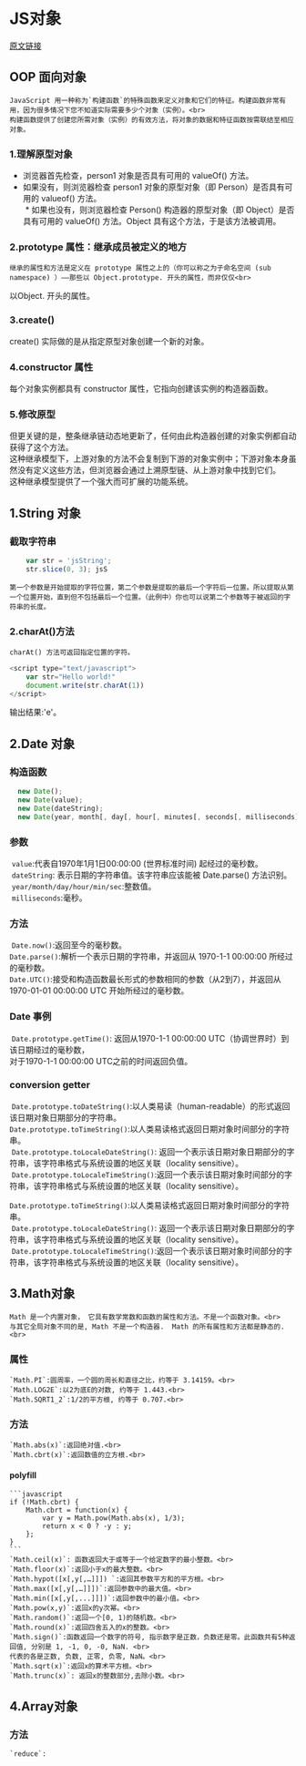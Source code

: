 # JS对象
[原文链接](https://developer.mozilla.org/zh-CN/docs/Learn/JavaScript/Objects/Object_prototypes)<br>
## OOP 面向对象
	JavaScript 用一种称为`构建函数`的特殊函数来定义对象和它们的特征。构建函数非常有用，因为很多情况下您不知道实际需要多少个对象（实例）。<br>
	构建函数提供了创建您所需对象（实例）的有效方法，将对象的数据和特征函数按需联结至相应对象。
### 1.理解原型对象
  * 浏览器首先检查，person1 对象是否具有可用的 valueOf() 方法。<br>
  * 如果没有，则浏览器检查 person1 对象的原型对象（即 Person）是否具有可用的 valueof() 方法。<br>
  * 如果也没有，则浏览器检查 Person() 构造器的原型对象（即 Object）是否具有可用的 valueOf() 方法。Object 具有这个方法，于是该方法被调用。<br>
### 2.prototype 属性：继承成员被定义的地方
	继承的属性和方法是定义在 prototype 属性之上的（你可以称之为子命名空间 (sub namespace) ）——那些以 Object.prototype. 开头的属性，而非仅仅<br>
  以Object. 开头的属性。
### 3.create()
  create() 实际做的是从指定原型对象创建一个新的对象。
### 4.constructor 属性
  每个对象实例都具有 constructor 属性，它指向创建该实例的构造器函数。
### 5.修改原型
  但更关键的是，整条继承链动态地更新了，任何由此构造器创建的对象实例都自动获得了这个方法。<br>
  这种继承模型下，上游对象的方法不会复制到下游的对象实例中；下游对象本身虽然没有定义这些方法，但浏览器会通过上溯原型链、从上游对象中找到它们。<br>
  这种继承模型提供了一个强大而可扩展的功能系统。
## 1.String 对象
### 截取字符串
```javascript
	var str = 'jsString';
	str.slice(0, 3); jsS
```
	第一个参数是开始提取的字符位置，第二个参数是提取的最后一个字符后一位置。所以提取从第一个位置开始，直到但不包括最后一个位置。（此例中）你也可以说第二个参数等于被返回的字符串的长度。
###  2.charAt()方法
	charAt() 方法可返回指定位置的字符。
```javascript
<script type="text/javascript">
	var str="Hello world!"
	document.write(str.charAt(1))
</script>
```
输出结果:'e'。
## 2.Date 对象
### 构造函数
```javascript
  new Date();
  new Date(value);
  new Date(dateString);
  new Date(year, month[, day[, hour[, minutes[, seconds[, milliseconds]]]]]);
```
### 参数
  `value`:代表自1970年1月1日00:00:00 (世界标准时间) 起经过的毫秒数。<br>
  `dateString`: 表示日期的字符串值。该字符串应该能被 Date.parse() 方法识别。<br>
  `year/month/day/hour/min/sec`:整数值。<br>
  `milliseconds`:毫秒。<br>
### 方法
  `Date.now()`:返回至今的毫秒数。<br>
  `Date.parse()`:解析一个表示日期的字符串，并返回从 1970-1-1 00:00:00 所经过的毫秒数。<br>
  `Date.UTC()`:接受和构造函数最长形式的参数相同的参数（从2到7），并返回从 1970-01-01 00:00:00 UTC 开始所经过的毫秒数。<br>
### Date 事例
  `Date.prototype.getTime()`: 返回从1970-1-1 00:00:00 UTC（协调世界时）到该日期经过的毫秒数，<br>
    对于1970-1-1 00:00:00 UTC之前的时间返回负值。
### conversion getter
  `Date.prototype.toDateString()`:以人类易读（human-readable）的形式返回该日期对象日期部分的字符串。<br>
  `Date.prototype.toTimeString()`:以人类易读格式返回日期对象时间部分的字符串。<br>
  `Date.prototype.toLocaleDateString()`: 返回一个表示该日期对象日期部分的字符串，该字符串格式与系统设置的地区关联（locality sensitive）。<br>
  `Date.prototype.toLocaleTimeString()`:返回一个表示该日期对象时间部分的字符串，该字符串格式与系统设置的地区关联（locality sensitive）。
  

  `Date.prototype.toTimeString()`:以人类易读格式返回日期对象时间部分的字符串。<br>
  `Date.prototype.toLocaleDateString()`: 返回一个表示该日期对象日期部分的字符串，该字符串格式与系统设置的地区关联（locality sensitive）。<br>
  `Date.prototype.toLocaleTimeString()`:返回一个表示该日期对象时间部分的字符串，该字符串格式与系统设置的地区关联（locality sensitive）。
## 3.Math对象
	Math 是一个内置对象， 它具有数学常数和函数的属性和方法。不是一个函数对象。<br>
	与其它全局对象不同的是, Math 不是一个构造器.  Math 的所有属性和方法都是静态的. <br>
### 属性
	`Math.PI`:圆周率，一个圆的周长和直径之比，约等于 3.14159。<br>
	`Math.LOG2E`:以2为底E的对数, 约等于 1.443.<br>
	`Math.SQRT1_2`:1/2的平方根, 约等于 0.707.<br>
### 方法
	`Math.abs(x)`:返回绝对值.<br>
	`Math.cbrt(x)`:返回数值的立方根.<br>
#### polyfill
	```javascript
	if (!Math.cbrt) {
		Math.cbrt = function(x) {
			var y = Math.pow(Math.abs(x), 1/3);
			return x < 0 ? -y : y;
		};
	}
	```
	`Math.ceil(x)`: 函数返回大于或等于一个给定数字的最小整数。<br>
	`Math.floor(x)`:返回小于x的最大整数。<br>
	`Math.hypot([x[,y[,…]]]) `:返回其参数平方和的平方根。<br>
	`Math.max([x[,y[,…]]])`:返回参数中的最大值。<br>
	`Math.min([x[,y[,...]]])`:返回参数中的最小值。<br>
	`Math.pow(x,y)`:返回x的y次幂。<br>
	`Math.random()`:返回一个[0, 1)的随机数。<br>
	`Math.round(x)`:返回四舍五入的x的整数。<br>
	`Math.sign()`:函数返回一个数字的符号, 指示数字是正数，负数还是零。此函数共有5种返回值, 分别是 1, -1, 0, -0, NaN. <br>
	代表的各是正数, 负数, 正零, 负零, NaN。<br>
	`Math.sqrt(x)`:返回x的算术平方根。<br>
	`Math.trunc(x)`: 返回x的整数部分,去除小数。<br>
## 4.Array对象
### 方法
	`reduce`:
	
	
